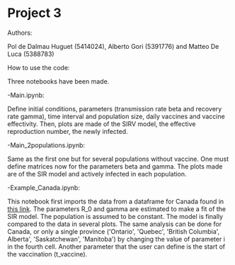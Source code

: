 # Project 3

Authors: 

Pol de Dalmau Huguet (5414024), Alberto Gori (5391776) and Matteo De Luca (5388783)

How to use the code:

Three notebooks have been made.

-Main.ipynb: 
    
Define initial conditions, parameters (transmission rate beta and recovery rate gamma), time interval and population size, daily vaccines and vaccine effectivity. Then, plots are made of the SIRV model, the effective reproduction number, the newly infected.

-Main_2populations.ipynb: 

Same as the first one but for several populations without vaccine. One must define matrices now for the parameters beta and gamma. The plots made are of the SIR model and actively infected in each population.

-Example_Canada.ipynb:

This notebook first imports the data from a dataframe for Canada found in [this link](https://health-infobase.canada.ca/COVID-19/epidemiological-summary-COVID-19-cases.html). The parameters R_0 and gamma are estimated to make a fit of the SIR model. The population is assumed to be constant. The model is finally compared to the data in several plots. The same analysis can be done for Canada, or only a single province ('Ontario', 'Quebec', 'British Columbia', Alberta', 'Saskatchewan', 'Manitoba') by changing the value of parameter i in the fourth cell. Another parameter that the user can define is the start of the vaccination (t_vaccine).
